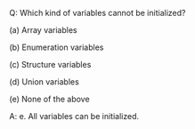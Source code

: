 Q: Which kind of variables cannot be initialized?

(a) Array variables

(b) Enumeration variables

(c) Structure variables

(d) Union variables

(e) None of the above

A: e. All variables can be initialized.
